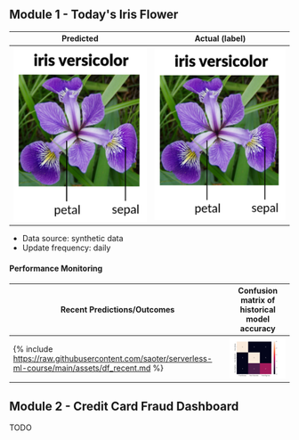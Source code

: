   
## Module 1 - Today's Iris Flower 

| Predicted | Actual (label)
|--------|------- 
| ![Iris](https://raw.githubusercontent.com/saoter/serverless-ml-course/main/assets/latest_iris.png) | ![Iris](https://raw.githubusercontent.com/saoter/serverless-ml-course/main/assets/actual_iris.png) 

 * Data source: synthetic data
 * Update frequency: daily

#### Performance Monitoring 

| Recent Predictions/Outcomes | Confusion matrix of historical model accuracy 
|--------|------- 
| {% include https://raw.githubusercontent.com/saoter/serverless-ml-course/main/assets/df_recent.md %} | ![Confusion Matrix](https://raw.githubusercontent.com/saoter/serverless-ml-course/main/assets/confusion_matrix.png)


## Module 2 - Credit Card Fraud Dashboard


TODO



